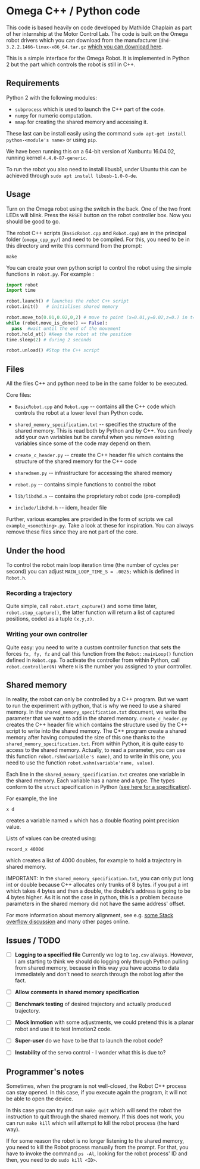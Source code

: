 
# Omega C++ / Python code

This code is based heavily on code developed by Mathilde Chaplain as part of her internship at the Motor Control Lab. The code is built on the Omega robot drivers which you can download from the manufacturer (`dhd-3.2.2.1466-linux-x86_64.tar.gz` [which you can download here]((http://www.forcedimension.com/download/sdk)).

This is a simple interface for the Omega Robot. It is implemented in Python 2 but the part which controls the robot is still in C++.

## Requirements

Python 2 with the following modules:
* `subprocess` which is used to launch the C++ part of the code.
* `numpy` for numeric computation.
* `mmap` for creating the shared memory and accessing it.

These last can be install easily using the command `sudo apt-get install python-<module's name>` or using `pip`.

We have been running this on a 64-bit version of Xunbuntu 16.04.02, running kernel `4.4.0-87-generic`.

To run the robot you also need to install libusb1, under Ubuntu this can be achieved through `sudo apt install libusb-1.0-0-de`.



## Usage

Turn on the Omega robot using the switch in the back. One of the two front LEDs will blink. Press the `RESET` button on the robot controller box. Now you should be good to go.

The robot C++ scripts (`BasicRobot.cpp` and `Robot.cpp`) are in the principal folder (`omega_cpp_py/`) and need to be compiled. For this, you need to be in this directory and write this command from the prompt:

```
make
```



You can create your own python script to control the robot using the simple functions in `robot.py`. For example :

```python
import robot
import time

robot.launch() # launches the robot C++ script
robot.init()   # initialises shared memory

robot.move_to(0.01,0.02,0,2) # move to point (x=0.01,y=0.02,z=0.) in t=2 seconds.
while (robot.move_is_done() == False):
  pass  #wait until the end of the movement
robot.hold_at() #Keep the robot at the position
time.sleep(2) # during 2 seconds

robot.unload() #Stop the C++ script
```



## Files

All the files C++ and python need to be in the same folder to be executed.

Core files:

* `BasicRobot.cpp` and `Robot.cpp` -- contains all the C++ code which controls the robot at a lower level than Python code.
* `shared_memory_specification.txt` -- specifies the structure of the shared memory. This is read both by Python and by C++. You can freely add your own variables but be careful when you remove existing variables since some of the code may depend on them.
* `create_c_header.py` -- create the C++ header file which contains the structure of the shared memory for the C++ code
* `sharedmem.py` -- infrastructure for accessing the shared memory
* `robot.py` -- contains simple functions to control the robot

* `lib/libdhd.a` -- contains the proprietary robot code (pre-compiled)
* `include/libdhd.h` -- idem, header file

Further, various examples are provided in the form of scripts we call `example_<something>.py`. Take a look at these for inspiration. You can always remove these files since they are not part of the core.




## Under the hood

To control the robot main loop iteration time (the number of cycles per second) you can adjust `MAIN_LOOP_TIME_S = .0025;` which is defined in `Robot.h`.


### Recording a trajectory

Quite simple, call `robot.start_capture()` and some time later, `robot.stop_capture()`, the latter function will return a list of captured positions, coded as a tuple `(x,y,z)`.


### Writing your own controller

Quite easy: you need to write a custom controller function that sets the forces `fx, fy, fz` and call this function from the `Robot::mainLoop()` function defined in `Robot.cpp`. To activate the controller from within Python, call `robot.controller(N)` where `N` is the number you assigned to your controller.



## Shared memory

In reality, the robot can only be controlled by a C++ program. But we want to run the experiment with python, that is why we need to use a shared memory. In the `shared_memory_specification.txt` document, we write the parameter that we want to add in the shared memory. `create_c_header.py` creates the C++ header file which contains the structure used by the C++ script to write into the shared memory. The C++ program create a shared memory after having computed the size of this one thanks to the `shared_memory_specification.txt`. From within Python, it is quite easy to access to the shared memory. Actually, to read a parameter, you can use this function `robot.rshm(variable's name)`, and to write in this one, you need to use the function `robot.wshm(variable'name, value)`.

Each line in the `shared_memory_specification.txt` creates one variable in the shared memory. Each variable has a name and a type. The types conform to the `struct` specification in Python ([see here for a specification](https://docs.python.org/2/library/struct.html#format-characters)).

For example, the line
```
x d
```

creates a variable named `x` which has a double floating point precision value.

Lists of values can be created using:
```
record_x 4000d
```

which creates a list of 4000 doubles, for example to hold a trajectory in shared memory.

IMPORTANT: In the `shared_memory_specification.txt`, you can only put long int or double because C++ allocates only trunks of 8 bytes. if you put a int which takes 4 bytes and then a double, the double's address is going to be 4 bytes higher. As it is not the case in python, this is a problem because parameters in the shared memory did not have the same address' offset.  

For more information about memory alignment, see e.g. [some Stack overflow discussion](https://stackoverflow.com/questions/5435841/memory-alignment-in-c-structs) and many other pages online.




## Issues / TODO
- [ ] **Logging to a specified file** Currently we log to `log.csv` always. However, I am starting to think we should do logging only through Python pulling from shared memory, because in this way you have access to data immediately and don't need to search through the robot log after the fact.
- [ ] **Allow comments in shared memory specification**
- [ ] **Benchmark testing** of desired trajectory and actually produced trajectory.
- [ ] **Mock Inmotion** with some adjustments, we could pretend this is a planar robot and use it to test Inmotion2 code.
- [ ] **Super-user** do we have to be that to launch the robot code?
- [ ] **Instability** of the servo control - I wonder what this is due to?



## Programmer's notes

Sometimes, when the program is not well-closed, the Robot C++ process can stay opened. In this case, if you execute again the program, it will not be able to open the device.

In this case you can try and run `make quit` which will send the robot the instruction to quit through the shared memory. If this does not work, you can run `make kill` which will attempt to kill the robot process (the hard way).

If for some reason the robot is no longer listening to the shared memory, you need to kill the Robot process manually from the prompt.
For that, you have to invoke the command `ps -Al`, looking for the robot process' ID and then, you need to do `sudo kill <ID>`.  
